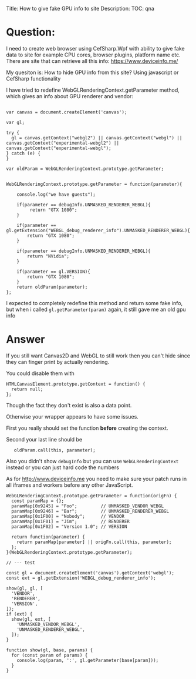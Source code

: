 Title: How to give fake GPU info to site
Description:
TOC: qna

# Question:

I need to create web browser using CefSharp.Wpf with ability to give fake data to site for example CPU cores, browser plugins, platform name etc. 
There are site that can retrieve all this info: https://www.deviceinfo.me/

My quesiton is: How to hide GPU info from this site? Using javascript or CefSharp functionality

I have tried to redefine WebGLRenderingContext.getParameter method, which gives an info about GPU renderer and vendor:

```

var canvas = document.createElement('canvas');

var gl;

try {
  gl = canvas.getContext("webgl2") || canvas.getContext("webgl") || canvas.getContext("experimental-webgl2") || canvas.getContext("experimental-webgl");
} catch (e) {
}

var oldParam = WebGLRenderingContext.prototype.getParameter;


WebGLRenderingContext.prototype.getParameter = function(parameter){

    console.log("we have guests");

    if(parameter == debugInfo.UNMASKED_RENDERER_WEBGL){
         return "GTX 1080";
    }

    if(parameter == gl.getExtension("WEBGL_debug_renderer_info").UNMASKED_RENDERER_WEBGL){
        return "GTX 1080";
    }

    if(parameter == debugInfo.UNMASKED_RENDERER_WEBGL){
        return "NVidia";
    }

    if(parameter == gl.VERSION){
        return "GTX 1080";
    }
    return oldParam(parameter);
};
```

I expected to completely redefine this method and return some fake info, but when i called `gl.getParameter(param)` again, it still gave me an old gpu info

# Answer

If you still want Canvas2D and WebGL to still work then you can't hide since they can finger print by actually rendering.

You could disable them with

```
HTMLCanvasElement.prototype.getContext = function() {
  return null;
};
```

Though the fact they don't exist is also a data point.

Otherwise your wrapper appears to have some issues. 

First you really should set the function **before** creating the context.

Second your last line should be

```
   oldParam.call(this, parameter);
```

Also you didn't show `debugInfo` but you can use `WebGLRenderingContext` instead or you can just hard code the numbers


As for http://www.deviceinfo.me you need to make sure your patch runs in all iframes and workers before any other JavaScript. 

<!-- begin snippet: js hide: false console: true babel: false -->

<!-- language: lang-js -->

    WebGLRenderingContext.prototype.getParameter = function(origFn) {
      const paramMap = {};
      paramMap[0x9245] = "Foo";         // UNMASKED_VENDOR_WEBGL
      paramMap[0x9246] = "Bar";         // UNMASKED_RENDERER_WEBGL
      paramMap[0x1F00] = "Nobody";      // VENDOR
      paramMap[0x1F01] = "Jim";         // RENDERER
      paramMap[0x1F02] = "Version 1.0"; // VERSION

      return function(parameter) {
        return paramMap[parameter] || origFn.call(this, parameter);
      };
    }(WebGLRenderingContext.prototype.getParameter);

    // --- test

    const gl = document.createElement('canvas').getContext('webgl');
    const ext = gl.getExtension('WEBGL_debug_renderer_info');

    show(gl, gl, [
      'VENDOR',
      'RENDERER',
      'VERSION',
    ]);
    if (ext) {
      show(gl, ext, [
        'UNMASKED_VENDOR_WEBGL',
        'UNMASKED_RENDERER_WEBGL',
      ]);
    }

    function show(gl, base, params) {
      for (const param of params) {
        console.log(param, ':', gl.getParameter(base[param]));
      }
    }
        

<!-- end snippet -->


